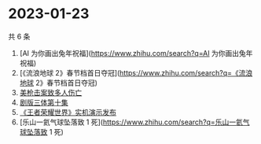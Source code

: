 # 2023-01-23

共 6 条

<!-- BEGIN -->
<!-- 最后更新时间 Mon Jan 23 2023 02:10:33 GMT+0800 (China Standard Time) -->

1. [AI 为你画出兔年祝福](https://www.zhihu.com/search?q=AI 为你画出兔年祝福)
1. [《流浪地球 2》春节档首日夺冠](https://www.zhihu.com/search?q=《流浪地球
   2》春节档首日夺冠)
1. [美枪击案致多人伤亡](https://www.zhihu.com/search?q=美枪击案致多人伤亡)
1. [剧版三体第十集](https://www.zhihu.com/search?q=剧版三体第十集)
1. [《王者荣耀世界》实机演示发布](https://www.zhihu.com/search?q=《王者荣耀世界》实机演示发布)
1. [乐山一氦气球坠落致 1 死](https://www.zhihu.com/search?q=乐山一氦气球坠落致 1
   死)

<!-- END -->

